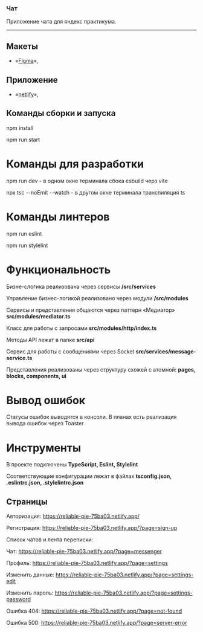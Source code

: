 ### Чат

Приложение чата для яндекс практикума.

---

## Макеты

- «[Figma](https://www.figma.com/file/wc2c70MVLh6rx6iYO3PbTt/YChat?type=design&node-id=1%3A612&mode=design&t=IEfGgj09X6WliTF1-1)»,

## Приложение

- «[netlify](https://reliable-pie-75ba03.netlify.app/)»,

## Команды сборки и запуска

npm install

npm run start

# Команды для разработки

npm run dev - в одном окне терминала сбока esbuild черз vite

npx tsc --noEmit --watch - в другом окне терминала транспиляция ts

# Команды линтеров

npm run eslint

npm run stylelint

# Функциональность

Бизне-слогика реализована через сервисы **/src/services**

Управление бизнес-логикой реализовано через модули **/src/modules**

Сервисы и представления общаются через паттерн «Медиатор» **src/modules/mediator.ts**

Класс для работы с запросами **src/modules/http/index.ts**

Методы API лежат в папке **src/api**

Сервис для работы с сообщениями через Socket **src/services/message-service.ts**

Представления реализованы через структуру схожей c атомной: **pages, blocks, components, ui**

# Вывод ошибок

Статусы ошибок выводятся в консоли. В планах есть реализация вывода ошибок через Toaster

# Инструменты

В проекте подключены **TypeScript, Eslint, Stylelint**

Соответствующие конфигурации лежат в файлах **tsconfig.json, .eslintrc.json, .stylelintrc.json**

## Страницы

Авторизация: https://reliable-pie-75ba03.netlify.app/

Регистрация: https://reliable-pie-75ba03.netlify.app/?page=sign-up

Список чатов и лента переписки:

Чат: https://reliable-pie-75ba03.netlify.app/?page=messenger

Профиль: https://reliable-pie-75ba03.netlify.app/?page=settings

Изменить данные: https://reliable-pie-75ba03.netlify.app/?page=settings-edit

Изменить пароль: https://reliable-pie-75ba03.netlify.app/?page=settings-password

Ошибка 404: https://reliable-pie-75ba03.netlify.app/?page=not-found

Ошибка 500: https://reliable-pie-75ba03.netlify.app/?page=server-error
